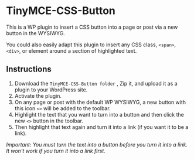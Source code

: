 # TinyMCE-CSS-Button
This is a WP plugin to insert a CSS button into a page or post via a new button in the WYSIWYG.

You could also easily adapt this plugin to insert any CSS class, `<span>`, `<div>`, or element around a section of highlighted text.

## Instructions
1. Download the `TinyMCE-CSS-Button folder` , Zip it, and upload it as a plugin to your WordPress site.
2. Activate the plugin.
3. On any page or post with the default WP WYSIWYG, a new button with this icon `<>` will be added to the toolbar.
3. Highlight the text that you want to turn into a button and then click the new `<>` button in the toolbar. 
4. Then highlight that text again and turn it into a link (if you want it to be a link).

*Important: You must turn the text into a button before you turn it into a link. It won't work if you turn it into a link first.*
